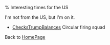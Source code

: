 % Interesting times for the US

I'm not from the US, but I'm on it.

* [ChecksTrumpBalances](ChecksTrumpBalances.html) Circular firing squad

Back to [HomePage](HomePage.html)
